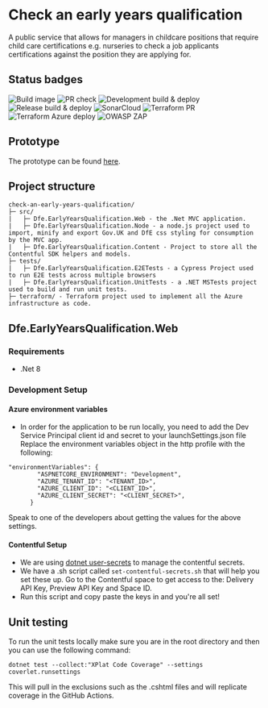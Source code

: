 # Check an early years qualification

A public service that allows for managers in childcare positions that require child care certifications e.g. nurseries to check a job applicants certifications against the position they are applying for.

## Status badges

![Build image](https://github.com/DFE-Digital/check-an-early-years-qualification/actions/workflows/build-image.yml/badge.svg)
![PR check](https://github.com/DFE-Digital/check-an-early-years-qualification/actions/workflows/code-pr-check.yml/badge.svg)
![Development build & deploy](https://github.com/DFE-Digital/check-an-early-years-qualification/actions/workflows/development-build-and-deploy.yml/badge.svg)
![Release build & deploy](https://github.com/DFE-Digital/check-an-early-years-qualification/actions/workflows/release-build-and-deploy.yml/badge.svg)
![SonarCloud](https://github.com/DFE-Digital/check-an-early-years-qualification/actions/workflows/sonarcloud.yml/badge.svg)
![Terraform PR](https://github.com/DFE-Digital/check-an-early-years-qualification/actions/workflows/terraform-pr-check.yml/badge.svg)
![Terraform Azure deploy](https://github.com/DFE-Digital/check-an-early-years-qualification/actions/workflows/tf-azure-deploy.yml/badge.svg)
![OWASP ZAP](https://github.com/DFE-Digital/check-an-early-years-qualification/actions/workflows/dev-security-check.yml/badge.svg)

## Prototype
The prototype can be found [here](https://github.com/DFE-Digital/ey-qualifications-prototype).

## Project structure

```
check-an-early-years-qualification/
├─ src/
|   ├─ Dfe.EarlyYearsQualification.Web - the .Net MVC application.
|   ├─ Dfe.EarlyYearsQualification.Node - a node.js project used to import, minify and export Gov.UK and DfE css styling for consumption by the MVC app.
|   ├─ Dfe.EarlyYearsQualification.Content - Project to store all the Contentful SDK helpers and models.
├─ tests/
|   ├─ Dfe.EarlyYearsQualification.E2ETests - a Cypress Project used to run E2E tests across multiple browsers
|   ├─ Dfe.EarlyYearsQualification.UnitTests - a .NET MSTests project used to build and run unit tests.
├─ terraform/ - Terraform project used to implement all the Azure infrastructure as code.
```

## Dfe.EarlyYearsQualification.Web
### Requirements
- .Net 8

### Development Setup

#### Azure environment variables
- In order for the application to be run locally, you need to add the Dev Service Principal client id and secret to your launchSettings.json file
Replace the environment variables object in the http profile with the following:
```
"environmentVariables": {
        "ASPNETCORE_ENVIRONMENT": "Development",
        "AZURE_TENANT_ID": "<TENANT_ID>",
        "AZURE_CLIENT_ID": "<CLIENT_ID>",
        "AZURE_CLIENT_SECRET": "<CLIENT_SECRET>",
      }
```
Speak to one of the developers about getting the values for the above settings.

#### Contentful Setup
- We are using [dotnet user-secrets](https://learn.microsoft.com/en-us/aspnet/core/security/app-secrets?view=aspnetcore-8.0) to manage the contentful secrets.
- We have a .sh script called ```set-contentful-secrets.sh``` that will help you set these up. Go to the Contentful space to get access to the: Delivery API Key, Preview API Key and Space ID.
- Run this script and copy paste the keys in and you're all set!

## Unit testing

To run the unit tests locally make sure you are in the root directory and then you can use the following command:
```
dotnet test --collect:"XPlat Code Coverage" --settings coverlet.runsettings
```

This will pull in the exclusions such as the .cshtml files and will replicate coverage in the GitHub Actions.
